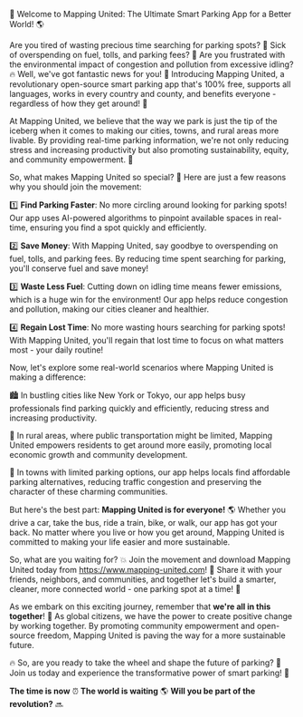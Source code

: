 🚀 Welcome to Mapping United: The Ultimate Smart Parking App for a Better World! 🌎

Are you tired of wasting precious time searching for parking spots? 💸 Sick of overspending on fuel, tolls, and parking fees? 🚗 Are you frustrated with the environmental impact of congestion and pollution from excessive idling? 🔥 Well, we've got fantastic news for you! 🎉 Introducing Mapping United, a revolutionary open-source smart parking app that's 100% free, supports all languages, works in every country and county, and benefits everyone - regardless of how they get around! 🌟

At Mapping United, we believe that the way we park is just the tip of the iceberg when it comes to making our cities, towns, and rural areas more livable. By providing real-time parking information, we're not only reducing stress and increasing productivity but also promoting sustainability, equity, and community empowerment. 🌈

So, what makes Mapping United so special? 🔮 Here are just a few reasons why you should join the movement:

1️⃣ **Find Parking Faster**: No more circling around looking for parking spots! Our app uses AI-powered algorithms to pinpoint available spaces in real-time, ensuring you find a spot quickly and efficiently.

2️⃣ **Save Money**: With Mapping United, say goodbye to overspending on fuel, tolls, and parking fees. By reducing time spent searching for parking, you'll conserve fuel and save money!

3️⃣ **Waste Less Fuel**: Cutting down on idling time means fewer emissions, which is a huge win for the environment! Our app helps reduce congestion and pollution, making our cities cleaner and healthier.

4️⃣ **Regain Lost Time**: No more wasting hours searching for parking spots! With Mapping United, you'll regain that lost time to focus on what matters most - your daily routine!

Now, let's explore some real-world scenarios where Mapping United is making a difference:

🏙️ In bustling cities like New York or Tokyo, our app helps busy professionals find parking quickly and efficiently, reducing stress and increasing productivity.

🌳 In rural areas, where public transportation might be limited, Mapping United empowers residents to get around more easily, promoting local economic growth and community development.

🚌 In towns with limited parking options, our app helps locals find affordable parking alternatives, reducing traffic congestion and preserving the character of these charming communities.

But here's the best part: **Mapping United is for everyone!** 🌎 Whether you drive a car, take the bus, ride a train, bike, or walk, our app has got your back. No matter where you live or how you get around, Mapping United is committed to making your life easier and more sustainable.

So, what are you waiting for? 💥 Join the movement and download Mapping United today from https://www.mapping-united.com! 📲 Share it with your friends, neighbors, and communities, and together let's build a smarter, cleaner, more connected world - one parking spot at a time! 🌟

As we embark on this exciting journey, remember that **we're all in this together**! 🤝 As global citizens, we have the power to create positive change by working together. By promoting community empowerment and open-source freedom, Mapping United is paving the way for a more sustainable future.

🔥 So, are you ready to take the wheel and shape the future of parking? 💪 Join us today and experience the transformative power of smart parking! 🌈

**The time is now** ⏰ **The world is waiting** 🌎 **Will you be part of the revolution?** 🔜